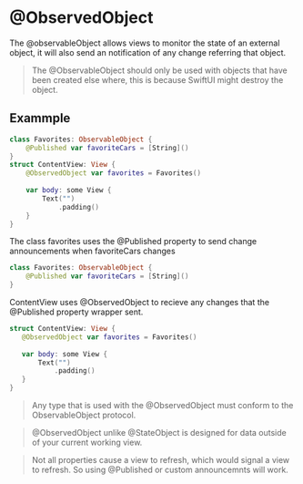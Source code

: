 # @ObservedObject
The @observableObject allows views to monitor the state of an external object, it will also send an notification of any change referring that object. 
> The @ObservableObject should only be used with objects that have been created else where, this is because SwiftUI might destroy the object. 

## Exammple

``` swift
class Favorites: ObservableObject {
    @Published var favoriteCars = [String]()
}
struct ContentView: View {
    @ObservedObject var favorites = Favorites()
    
    var body: some View {
        Text("")
            .padding()
    }
}
```
The class favorites uses the @Published property to send change announcements when favoriteCars changes 

``` swift
class Favorites: ObservableObject {
    @Published var favoriteCars = [String]()
}
```
ContentView uses @ObservedObject to recieve any changes that the @Published property wrapper sent. 

 ``` swift
struct ContentView: View {
    @ObservedObject var favorites = Favorites()
    
    var body: some View {
        Text("")
            .padding()
    }
}
```
> Any type that is used with the @ObservedObject must conform to the ObservableObject protocol.

> @ObservedObject unlike @StateObject is designed for data outside of your current working view. 

> Not all properties cause a view to refresh, which would signal a view to refresh. So using @Published or custom announcemnts will work. 






